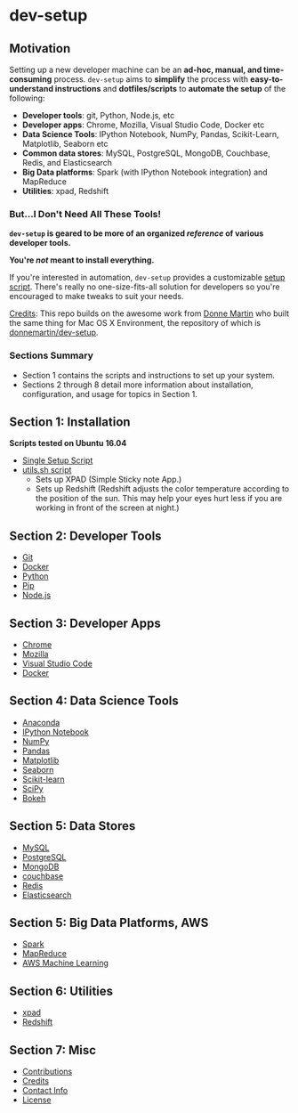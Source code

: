 dev-setup
==========

## Motivation

Setting up a new developer machine can be an **ad-hoc, manual, and time-consuming** process.  `dev-setup` aims to **simplify** the process with **easy-to-understand instructions** and **dotfiles/scripts** to **automate the setup** of the following:

* **Developer tools**: git, Python, Node.js, etc
* **Developer apps**: Chrome, Mozilla, Visual Studio Code, Docker etc
* **Data Science Tools**: IPython Notebook, NumPy, Pandas, Scikit-Learn, Matplotlib, Seaborn etc
* **Common data stores**: MySQL, PostgreSQL, MongoDB, Couchbase, Redis, and Elasticsearch
* **Big Data platforms**: Spark (with IPython Notebook integration) and MapReduce
* **Utilities**: xpad, Redshift


### But...I Don't Need All These Tools!

**`dev-setup` is geared to be more of an organized *reference* of various developer tools.**

**You're *not* meant to install everything.**

If you're interested in automation, `dev-setup` provides a customizable [setup script](#single-setup-script).  There's really no one-size-fits-all solution for developers so you're encouraged to make tweaks to suit your needs.

[Credits](#credits): This repo builds on the awesome work from [Donne Martin](https://github.com/donnemartin) who built the same thing for Mac OS X Environment, the repository of which is [donnemartin/dev-setup](https://github.com/donnemartin/dev-setup).

### Sections Summary
* Section 1 contains the scripts and instructions to set up your system.
* Sections 2 through 8 detail more information about installation, configuration, and usage for topics in Section 1.

## Section 1: Installation

**Scripts tested on Ubuntu 16.04**

* [Single Setup Script](#single-setup-script)
* [utils.sh script](#pydatash-script)
    * Sets up XPAD (Simple Sticky note App.)
    * Sets up Redshift (Redshift adjusts the color temperature according to the position of the sun.  This may help your eyes hurt less if you are working in front of the screen at night.)

## Section 2: Developer Tools

* [Git](#git)
* [Docker](#docker)
* [Python](#python)
* [Pip](#pip)
* [Node.js](#node.js)

## Section 3: Developer Apps

* [Chrome](#chrome)
* [Mozilla](#mozilla)
* [Visual Studio Code](#visualstudiocode)
* [Docker](#docker)

## Section 4: Data Science Tools

* [Anaconda](#anaconda)
* [IPython Notebook](#ipython-notebook)
* [NumPy](#numpy)
* [Pandas](#pandas)
* [Matplotlib](#matplotlib)
* [Seaborn](#seaborn)
* [Scikit-learn](#scikit-learn)
* [SciPy](#scipy)
* [Bokeh](#bokeh)

## Section 5: Data Stores

* [MySQL](#mysql)
* [PostgreSQL](#postgresql)
* [MongoDB](#mongodb)
* [couchbase](#couchbase)
* [Redis](#redis)
* [Elasticsearch](#elasticsearch)

## Section 5: Big Data Platforms, AWS

* [Spark](#spark)
* [MapReduce](#mapreduce)
* [AWS Machine Learning](#aws-machine-learning)

## Section 6: Utilities

* [xpad](#xpad)
* [Redshift](#redshift)

## Section 7: Misc

* [Contributions](#contributions)
* [Credits](#credits)
* [Contact Info](#contact-info)
* [License](#license)
